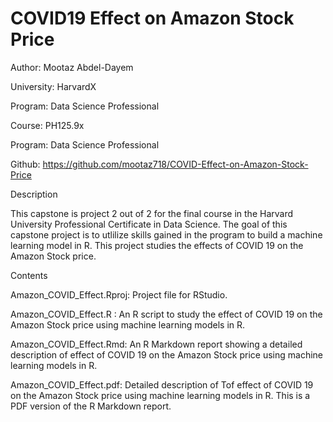 # COVID19 Effect on Amazon Stock Price

Author: Mootaz Abdel-Dayem

University: HarvardX

Program: Data Science Professional

Course: PH125.9x

Program: Data Science Professional

Github: https://github.com/mootaz718/COVID-Effect-on-Amazon-Stock-Price


Description

This capstone is project 2 out of 2 for the final course in the Harvard University Professional Certificate in Data Science. The goal of this capstone project is to utlilize skills gained in the program to build a machine learning model in R. 
This project studies the effects of COVID 19 on the Amazon Stock price.

Contents

Amazon_COVID_Effect.Rproj: Project file for RStudio.

Amazon_COVID_Effect.R : An R script to study the effect of COVID 19 on the Amazon Stock price using machine learning models in R.

Amazon_COVID_Effect.Rmd: An R Markdown report showing a detailed description of effect of COVID 19 on the Amazon Stock price using machine learning models in R.

Amazon_COVID_Effect.pdf: Detailed description of Tof effect of COVID 19 on the Amazon Stock price using machine learning models in R.
This is a PDF version of the R Markdown report.
